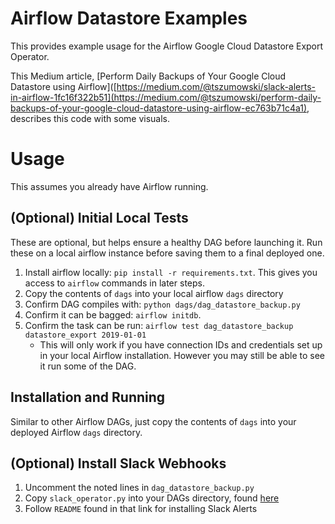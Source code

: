 # Airflow Datastore Examples

This provides example usage for the Airflow Google Cloud Datastore Export Operator. 

This Medium article, [Perform Daily Backups of Your Google Cloud Datastore using Airflow]([https://medium.com/@tszumowski/slack-alerts-in-airflow-1fc16f322b51](https://medium.com/@tszumowski/perform-daily-backups-of-your-google-cloud-datastore-using-airflow-ec763b71c4a1), describes this code with some visuals.

# Usage

This assumes you already have Airflow running. 

## (Optional) Initial Local Tests
These are optional, but helps ensure a healthy DAG before launching it. Run these on a local airflow instance before saving them to a final deployed one.

1. Install airflow locally: `pip install -r requirements.txt`. This gives you access to `airflow` commands in later steps.
2. Copy the contents of `dags` into your local airflow `dags` directory
3. Confirm DAG compiles with: `python dags/dag_datastore_backup.py`
4. Confirm it can be bagged: `airflow initdb`.
5. Confirm the task can be run: `airflow test dag_datastore_backup datastore_export 2019-01-01`
    - This will only work if you have connection IDs and credentials set up in your local Airflow installation. However you may still be able to see it run some of the DAG.

## Installation and Running
Similar to other Airflow DAGs, just copy the contents of `dags` into your deployed Airflow `dags` directory.

## (Optional) Install Slack Webhooks
1. Uncomment the noted lines in `dag_datastore_backup.py`
2. Copy `slack_operator.py` into your DAGs directory, found [here](https://github.com/tszumowski/airflow_slack_operator)
3. Follow `README` found in that link for installing Slack Alerts
